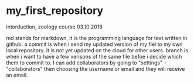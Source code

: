 # my_first_repository
intorduction, zoology course 03.10.2018

md stands for markdown, it is the programming language for text written in github.
a commit is when i send my updated version of my fiel to my own local repository. it is not yet updated on the cloud for other users.
branch is when i want to have a few verisons of the same file befoe i decide which them to commit to.
I can add collaborators by going to "settings" - "collaborators" then choosing the username or email and they will receive an email. 
